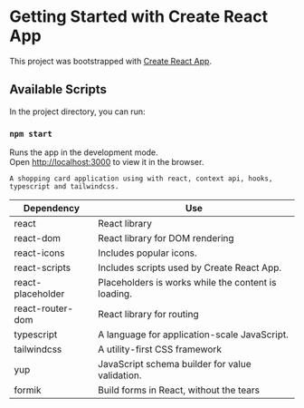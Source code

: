 # Getting Started with Create React App

This project was bootstrapped with [Create React App](https://github.com/facebook/create-react-app).

## Available Scripts

In the project directory, you can run:

### `npm start`

Runs the app in the development mode.\
Open [http://localhost:3000](http://localhost:3000) to view it in the browser.

`A shopping card application using with react, context api, hooks, typescript and tailwindcss.`

| **Dependency**   | **Use**                                              |
| ---------------- | ---------------------------------------------------- |
| react            | React library                                        |
| react-dom        | React library for DOM rendering                      |
| react-icons      | Includes popular icons.                              |
| react-scripts    | Includes scripts used by Create React App.           |
| react-placeholder| Placeholders is works while the content is loading.  |
| react-router-dom | React library for routing                            |
| typescript       | A language for application-scale JavaScript.         |
| tailwindcss      | A utility-first CSS framework                        |
| yup              | JavaScript schema builder for value validation.      |
| formik           | Build forms in React, without the tears              |

